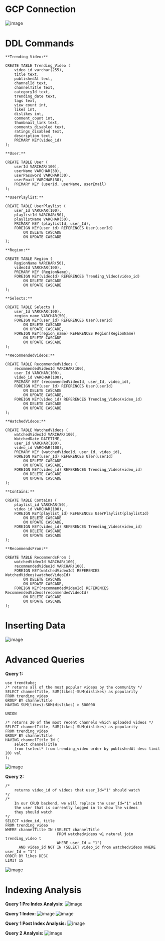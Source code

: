 # GCP Connection
![image](https://user-images.githubusercontent.com/90290549/224167420-7d6e1ac6-9ed9-4622-bff7-ed4345fc02b7.png)

# DDL Commands
```
**Trending Video:**

CREATE TABLE Trending_Video (
    video_id varchar(255),
    title text,
    publishedAt text,
    channelId text,
    channelTitle text, 
    categoryId text, 
    trending_date text, 
    tags text, 
    view_count int,
    likes int, 
    dislikes int, 
    comment_count int, 
    thumbnail_link text, 
    comments_disabled text, 
    ratings_disabled text,
    description text,
    PRIMARY KEY(video_id)
);

**User:**

CREATE TABLE User (
	userId VARCHAR(100),
    userName VARCHAR(30),
    userPassword VARCHAR(30),
    userEmail VARCHAR(30),
    PRIMARY KEY (userId, userName, userEmail)
);

**UserPlaylist:**

CREATE TABLE UserPlaylist (
    user_Id VARCHAR(100),
    playlistId VARCHAR(50),
    playlistName VARCHAR(50),
    PRIMARY KEY (playlistId, user_Id),
    FOREIGN KEY(user_id) REFERENCES User(userId)
        ON DELETE CASCADE
        ON UPDATE CASCADE
);

**Region:**

CREATE TABLE Region (
    RegionName VARCHAR(50),
    videoId VARCHAR(100),
    PRIMARY KEY (RegionName),
    FOREIGN KEY(videoId) REFERENCES Trending_Video(video_id)
        ON DELETE CASCADE
        ON UPDATE CASCADE
);

**Selects:**

CREATE TABLE Selects (
    user_Id VARCHAR(100),
    region_name VARCHAR(50),
    FOREIGN KEY(user_id) REFERENCES User(userId)
        ON DELETE CASCADE
        ON UPDATE CASCADE,
    FOREIGN KEY(region_name) REFERENCES Region(RegionName)
        ON DELETE CASCADE
        ON UPDATE CASCADE
);

**RecommendedVideos:**

CREATE TABLE RecommendedVideos (
    recommendedVideoId VARCHAR(100),
    user_Id VARCHAR(100),
    video_id VARCHAR(100),
    PRIMARY KEY (recommendedVideoId, user_Id, video_id),
    FOREIGN KEY(user_Id) REFERENCES User(userId)
        ON DELETE CASCADE
        ON UPDATE CASCADE,
    FOREIGN KEY(video_id) REFERENCES Trending_Video(video_id)
        ON DELETE CASCADE
        ON UPDATE CASCADE
);

**WatchedVideos:**

CREATE TABLE WatchedVideos (
    watchedVideoId VARCHAR(100),
    WatchedDate DATETIME,
    user_Id VARCHAR(100),
    video_id VARCHAR(100),
    PRIMARY KEY (watchedVideoId, user_Id, video_id),
    FOREIGN KEY(user_Id) REFERENCES User(userId)
        ON DELETE CASCADE
        ON UPDATE CASCADE,
    FOREIGN KEY(video_id) REFERENCES Trending_Video(video_id)
        ON DELETE CASCADE
        ON UPDATE CASCADE
);

**Contains:**

CREATE TABLE Contains (
    playlist_id VARCHAR(50),
    video_id VARCHAR(100),
    FOREIGN KEY(playlist_id) REFERENCES UserPlaylist(playlistId)
        ON DELETE CASCADE
        ON UPDATE CASCADE,
    FOREIGN KEY(video_id) REFERENCES Trending_Video(video_id)
        ON DELETE CASCADE
        ON UPDATE CASCADE
);

**RecommendsFrom:**

CREATE TABLE RecommendsFrom (
    watchedVideoId VARCHAR(100),
    recommendedVideoId VARCHAR(100),
    FOREIGN KEY(watchedVideoId) REFERENCES WatchedVideos(watchedVideoId)
        ON DELETE CASCADE
        ON UPDATE CASCADE,
    FOREIGN KEY(recommendedVideoId) REFERENCES RecommendedVideos(recommendedVideoId)
        ON DELETE CASCADE
        ON UPDATE CASCADE
);
```

# Inserting Data

![image](https://user-images.githubusercontent.com/90290549/224178530-46b17323-e3cc-426d-bfdf-08d099b58669.png)

# Advanced Queries
**Query 1:**
```
use trendtube;
/* returns all of the most popular videos by the community */
SELECT channelTitle, SUM(likes)-SUM(dislikes) as popularity
FROM trending_video
GROUP BY channelTitle
HAVING SUM(likes)-SUM(dislikes) > 500000

UNION 

/* returns 20 of the most recent channels which uploaded videos */
SELECT channelTitle, SUM(likes)-SUM(dislikes) as popularity
FROM trending_video
GROUP BY channelTitle
HAVING channelTitle IN (
	select channelTitle
	from (select* from trending_video order by publishedAt desc limit 20) val
);
```

![image](https://user-images.githubusercontent.com/110351173/224187059-89c0dc06-7622-4435-8df1-94d574003af9.png)

**Query 2:**
```
/* 
	returns video_id of videos that user_Id="1" should watch 
*/
/* 
	In our CRUD backend, we will replace the user_Id="1" with 
    the user that is currently logged in to show the videos
    they should watch
*/
SELECT video_id, title
FROM trending_video
WHERE channelTitle IN (SELECT channelTitle
					   FROM watchedvideos w1 natural join trending_video t
					   WHERE user_Id = "1") 
      AND video_id NOT IN (SELECT video_id from watchedvideos WHERE user_Id = "1")
ORDER BY likes DESC
LIMIT 15
```
![image](https://user-images.githubusercontent.com/110351173/224187103-576ba24c-edcc-4484-bfcd-45aeaf962b36.png)

# Indexing Analysis
**Query 1 Pre Index Analysis:**
![image](https://user-images.githubusercontent.com/90290549/224193866-7840703f-1e8a-444e-a1f8-b36aeaf85671.png)

**Query 1 Index:**
![image](https://user-images.githubusercontent.com/90290549/224193971-e5323657-2327-4fa1-8d07-566e9087a50f.png)
![image](https://user-images.githubusercontent.com/90290549/224193982-bcde52ae-7cb1-4942-91f9-288e1a0fed18.png)

**Query 1 Post Index Analysis:**
![image](https://user-images.githubusercontent.com/90290549/224193924-46ea8745-12fd-4814-9cf1-6d5464059e14.png)

**Query 2 Analysis:**
![image](https://user-images.githubusercontent.com/90290549/224188268-4050c84c-2ef3-4bff-b277-a67f74819c8d.png)










